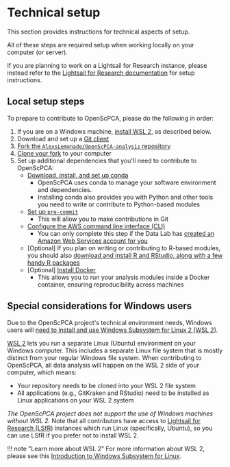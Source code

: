 # Technical setup

This section provides instructions for technical aspects of setup.

All of these steps are required setup when working locally on your computer (or server).

If you are planning to work on a Lightsail for Research instance, please instead refer to the [Lightsail for Research documentation](../aws/index.md#lightsail-for-research-virtual-computing-with-aws) for setup instructions.


## Local setup steps

To prepare to contribute to OpenScPCA, please do the following in order:

1. If you are on a Windows machine, [install WSL 2](./install-wsl-2.md), as described below.
1. Download and set up a [Git client](./install-a-git-client.md)
1. [Fork the `AlexsLemonade/OpenScPCA-analysis` repository](./fork-the-repo.md)
1. [Clone your fork](./clone-the-repo.md) to your computer
2. Set up additional dependencies that you'll need to contribute to OpenScPCA:
      - [Download, install, and set up conda](./environment-setup/setup-conda.md)
          - OpenScPCA uses conda to manage your software environment and dependencies.
          - Installing conda also provides you with Python and other tools you need to write or contribute to Python-based modules
      - [Set up `pre-commit`](./environment-setup/setup-precommit.md)
          - This will allow you to make contributions in Git
      - [Configure the AWS command line interface (CLI)](./environment-setup/configure-aws-cli.md)
          - You can only complete this step if the Data Lab has [created an Amazon Web Services account for you](../getting-started/accessing-resources/index.md)
      - [Optional] If you plan on writing or contributing to R-based modules, you should also [download and install R and RStudio, along with a few handy R packages](./environment-setup/install-r-rstudio.md)
      - [Optional] [Install Docker](../ensuring-repro/docker/index.md#how-to-install-docker)
          - This allows you to run your analysis modules inside a Docker container, ensuring reproducibility across machines

## Special considerations for Windows users

Due to the OpenScPCA project's technical environment needs, Windows users will [need to install and use Windows Subsystem for Linux 2 (WSL 2)](./install-wsl-2.md).

[WSL 2](https://learn.microsoft.com/en-us/windows/wsl/about) lets you run a separate Linux (Ubuntu) environment on your Windows computer.
This includes a separate Linux file system that is mostly distinct from your regular Windows file system.
When contributing to OpenScPCA, all data analysis will happen on the WSL 2 side of your computer, which means:

- Your repository needs to be cloned into your WSL 2 file system
- All applications (e.g., GitKraken and RStudio) need to be installed as Linux applications on your WSL 2 system

_The OpenScPCA project does not support the use of Windows machines without WSL 2._
Note that all contributors have access to [Lightsail for Research (LSfR)](../aws/index.md#lightsail-for-research-virtual-computing-with-aws) instances which run Linux (specifically, Ubuntu), so you can use LSfR if you prefer not to install WSL 2.

!!! note "Learn more about WSL 2"
    For more information about WSL 2, please see this [Introduction to Windows Subsystem for Linux](https://learn.microsoft.com/en-us/training/modules/wsl-introduction/).

